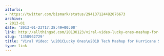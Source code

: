 ```yaml
---
alturls:
- https://twitter.com/bismark/status/294137124482076673
archive:
- 2013-01
date: '2013-01-23T17:38:49+00:00'
link: http://allthingsd.com/20130123/viral-video-lucky-ones-mashup-for-hurricane-sandy/
slug: '1358962729'
title: "Viral Video: \u201CLucky Ones\u201D Tech Mashup for Hurricane Sandy"
type: link
---
```


